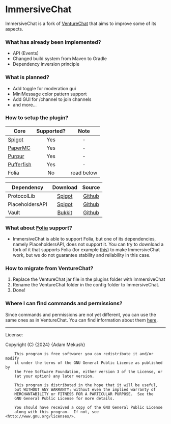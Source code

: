 # ImmersiveChat #

ImmersiveChat is a fork of [VentureChat](https://github.com/Aust1n46/VentureChat) that aims to improve some of its aspects.

### What has already been implemented?
* API (Events)
* Changed build system from Maven to Gradle
* Dependency inversion principle
### What is planned?
* Add toggle for moderation gui
* MiniMessage color pattern support
* Add GUI for /channel to join channels
* and more...

### How to setup the plugin?


| Core                                                               | Supported? |    Note    |
|--------------------------------------------------------------------|:----------:|:----------:|
| [Spigot](https://www.spigotmc.org/resources/protocollib.1997/)     |    Yes     |     -      |
| [PaperMC](https://www.spigotmc.org/resources/placeholderapi.6245/) |    Yes     |     -      |
| [Purpur](https://purpurmc.org)                                     |    Yes     |     -      |
| [Pufferfish](https://pufferfish.host/downloads)                    |    Yes     |     -      |
| Folia                                                              |     No     | read below |

| Dependency      |                             Download                              |                           Source                           |
|-----------------|:-----------------------------------------------------------------:|:----------------------------------------------------------:|
| ProtocolLib     |  [Spigot](https://www.spigotmc.org/resources/protocollib.1997/)   |     [Github](https://github.com/dmulloy2/ProtocolLib/)     |
| PlaceholdersAPI | [Spigot](https://www.spigotmc.org/resources/placeholderapi.6245/) | [Github](https://github.com/PlaceholderAPI/PlaceholderAPI) |
| Vault           |          [Bukkit](https://dev.bukkit.org/projects/vault)          |        [Github](https://github.com/milkbowl/Vault)         |

### What about [Folia](https://papermc.io/software/folia) support?
* ImmersiveChat is able to support Folia, but one of its dependencies, namely PlaceholdersAPI, does not support it. You can try to download a fork of it that supports Folia (for example [this](https://github.com/Anon8281/PlaceholderAPIt)) to make ImmersiveChat work, but we do not guarantee stability and reliability in this case.

### How to migrate from VentureChat?
1. Replace the VentureChat jar file in the plugins folder with ImmersiveChat
2. Rename the VentureChat folder in the config folder to ImmersiveChat.
3. Done!

### Where I can find commands and permissions?
Since commands and permissions are not yet different, you can use the same ones as in VentureChat. You can find information about them [here](https://github.com/Tapiture/venturechat/wiki/Commands-and-Permissions).



* * *
License:

Copyright (C) {2024}  {Adam Mekush}

```
    This program is free software: you can redistribute it and/or modify
    it under the terms of the GNU General Public License as published by
    the Free Software Foundation, either version 3 of the License, or
    (at your option) any later version.

    This program is distributed in the hope that it will be useful,
    but WITHOUT ANY WARRANTY; without even the implied warranty of
    MERCHANTABILITY or FITNESS FOR A PARTICULAR PURPOSE.  See the
    GNU General Public License for more details.

    You should have received a copy of the GNU General Public License
    along with this program.  If not, see <http://www.gnu.org/licenses/>.
```
